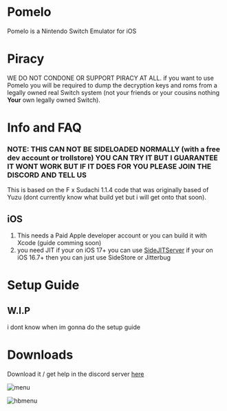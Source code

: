 # Pomelo
Pomelo is a Nintendo Switch Emulator for iOS 

# Piracy

WE DO NOT CONDONE OR SUPPORT PIRACY AT ALL. if you want to use Pomelo you will be required to dump the decryption keys and roms from a legally owned real Switch system (not your friends or your cousins nothing **Your** own legally owned Switch).



# Info and FAQ

### NOTE: THIS CAN NOT BE SIDELOADED NORMALLY (with a free dev account or trollstore) YOU CAN TRY IT BUT I GUARANTEE IT WONT WORK BUT IF IT DOES FOR YOU PLEASE JOIN THE DISCORD AND TELL US

This is based on the F x Sudachi 1.1.4 code that was originally based of Yuzu (dont currently know what build yet but i will get onto that soon).

## iOS

1. This needs a Paid Apple developer account or you can build it with Xcode (guide comming soon)
2. you need JIT if your on iOS 17+ you can use [SideJITServer](https://github.com/nythepegasus/SideJITServer) if your on iOS 16.7+ then you can just use SideStore or Jitterbug


# Setup Guide

## W.I.P
i dont know when im gonna do the setup guide


# Downloads
Download it / get help in the discord server [here](https://discord.gg/JkuKZezxeJ)



![menu](https://github.com/stossy11/Pomelo/blob/main/images/IMG_081EF53F67C9-1.jpeg)

![hbmenu](https://github.com/stossy11/Pomelo/blob/main/images/IMG_1807.png)
